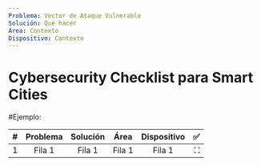 ```yaml
---
Problema: Vector de Ataque Vulnerable
Solución: Que hacer
Área: Contexto
Dispositivo: Contexto
---
```



# Cybersecurity Checklist para Smart Cities

#Ejemplo:

| # | Problema | Solución | Área | Dispositivo |  ✅  |
|:----------|:---------:|:---------:|:---------:|:---------:|----------:|
| 1    | Fila 1    | Fila 1    | Fila 1    | Fila 1    | ⛶    |
